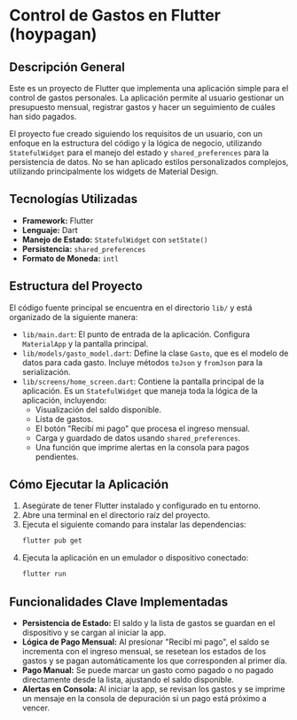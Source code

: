 # Control de Gastos en Flutter (hoypagan)

## Descripción General

Este es un proyecto de Flutter que implementa una aplicación simple para el control de gastos personales. La aplicación permite al usuario gestionar un presupuesto mensual, registrar gastos y hacer un seguimiento de cuáles han sido pagados.

El proyecto fue creado siguiendo los requisitos de un usuario, con un enfoque en la estructura del código y la lógica de negocio, utilizando `StatefulWidget` para el manejo del estado y `shared_preferences` para la persistencia de datos. No se han aplicado estilos personalizados complejos, utilizando principalmente los widgets de Material Design.

## Tecnologías Utilizadas

- **Framework:** Flutter
- **Lenguaje:** Dart
- **Manejo de Estado:** `StatefulWidget` con `setState()`
- **Persistencia:** `shared_preferences`
- **Formato de Moneda:** `intl`

## Estructura del Proyecto

El código fuente principal se encuentra en el directorio `lib/` y está organizado de la siguiente manera:

-   `lib/main.dart`: El punto de entrada de la aplicación. Configura `MaterialApp` y la pantalla principal.
-   `lib/models/gasto_model.dart`: Define la clase `Gasto`, que es el modelo de datos para cada gasto. Incluye métodos `toJson` y `fromJson` para la serialización.
-   `lib/screens/home_screen.dart`: Contiene la pantalla principal de la aplicación. Es un `StatefulWidget` que maneja toda la lógica de la aplicación, incluyendo:
    -   Visualización del saldo disponible.
    -   Lista de gastos.
    -   El botón "Recibí mi pago" que procesa el ingreso mensual.
    -   Carga y guardado de datos usando `shared_preferences`.
    -   Una función que imprime alertas en la consola para pagos pendientes.

## Cómo Ejecutar la Aplicación

1.  Asegúrate de tener Flutter instalado y configurado en tu entorno.
2.  Abre una terminal en el directorio raíz del proyecto.
3.  Ejecuta el siguiente comando para instalar las dependencias:
    ```bash
    flutter pub get
    ```
4.  Ejecuta la aplicación en un emulador o dispositivo conectado:
    ```bash
    flutter run
    ```

## Funcionalidades Clave Implementadas

-   **Persistencia de Estado:** El saldo y la lista de gastos se guardan en el dispositivo y se cargan al iniciar la app.
-   **Lógica de Pago Mensual:** Al presionar "Recibí mi pago", el saldo se incrementa con el ingreso mensual, se resetean los estados de los gastos y se pagan automáticamente los que corresponden al primer día.
-   **Pago Manual:** Se puede marcar un gasto como pagado o no pagado directamente desde la lista, ajustando el saldo disponible.
-   **Alertas en Consola:** Al iniciar la app, se revisan los gastos y se imprime un mensaje en la consola de depuración si un pago está próximo a vencer.